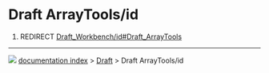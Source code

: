 # Draft ArrayTools/id
1.  REDIRECT [Draft_Workbench/id#Draft_ArrayTools](Draft_Workbench/id#Draft_ArrayTools.md)



---
![](images/Button_right.svg) [documentation index](../README.md) > [Draft](Draft_Workbench.md) > Draft ArrayTools/id
